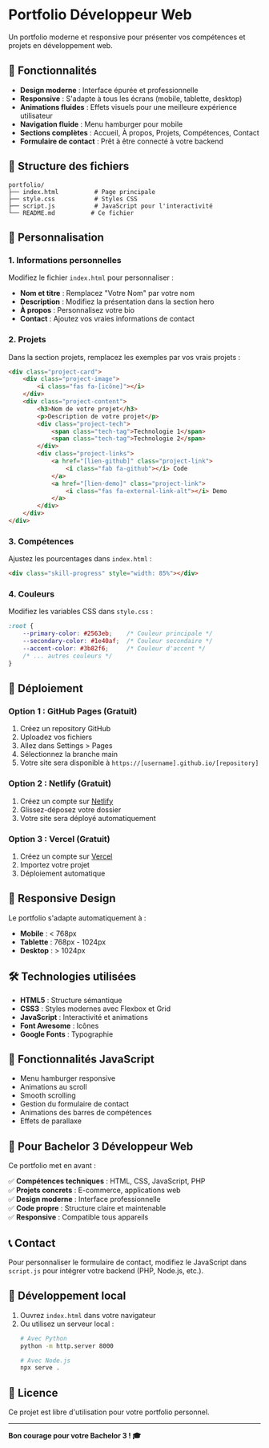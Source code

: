 # Portfolio Développeur Web

Un portfolio moderne et responsive pour présenter vos compétences et projets en développement web.

## 🚀 Fonctionnalités

- **Design moderne** : Interface épurée et professionnelle
- **Responsive** : S'adapte à tous les écrans (mobile, tablette, desktop)
- **Animations fluides** : Effets visuels pour une meilleure expérience utilisateur
- **Navigation fluide** : Menu hamburger pour mobile
- **Sections complètes** : Accueil, À propos, Projets, Compétences, Contact
- **Formulaire de contact** : Prêt à être connecté à votre backend

## 📁 Structure des fichiers

```
portfolio/
├── index.html          # Page principale
├── style.css           # Styles CSS
├── script.js           # JavaScript pour l'interactivité
└── README.md          # Ce fichier
```

## 🎨 Personnalisation

### 1. Informations personnelles

Modifiez le fichier `index.html` pour personnaliser :

- **Nom et titre** : Remplacez "Votre Nom" par votre nom
- **Description** : Modifiez la présentation dans la section hero
- **À propos** : Personnalisez votre bio
- **Contact** : Ajoutez vos vraies informations de contact

### 2. Projets

Dans la section projets, remplacez les exemples par vos vrais projets :

```html
<div class="project-card">
    <div class="project-image">
        <i class="fas fa-[icône]"></i>
    </div>
    <div class="project-content">
        <h3>Nom de votre projet</h3>
        <p>Description de votre projet</p>
        <div class="project-tech">
            <span class="tech-tag">Technologie 1</span>
            <span class="tech-tag">Technologie 2</span>
        </div>
        <div class="project-links">
            <a href="[lien-github]" class="project-link">
                <i class="fab fa-github"></i> Code
            </a>
            <a href="[lien-demo]" class="project-link">
                <i class="fas fa-external-link-alt"></i> Demo
            </a>
        </div>
    </div>
</div>
```

### 3. Compétences

Ajustez les pourcentages dans `index.html` :

```html
<div class="skill-progress" style="width: 85%"></div>
```

### 4. Couleurs

Modifiez les variables CSS dans `style.css` :

```css
:root {
    --primary-color: #2563eb;    /* Couleur principale */
    --secondary-color: #1e40af;  /* Couleur secondaire */
    --accent-color: #3b82f6;     /* Couleur d'accent */
    /* ... autres couleurs */
}
```

## 🚀 Déploiement

### Option 1 : GitHub Pages (Gratuit)

1. Créez un repository GitHub
2. Uploadez vos fichiers
3. Allez dans Settings > Pages
4. Sélectionnez la branche main
5. Votre site sera disponible à `https://[username].github.io/[repository]`

### Option 2 : Netlify (Gratuit)

1. Créez un compte sur [Netlify](https://netlify.com)
2. Glissez-déposez votre dossier
3. Votre site sera déployé automatiquement

### Option 3 : Vercel (Gratuit)

1. Créez un compte sur [Vercel](https://vercel.com)
2. Importez votre projet
3. Déploiement automatique

## 📱 Responsive Design

Le portfolio s'adapte automatiquement à :
- **Mobile** : < 768px
- **Tablette** : 768px - 1024px
- **Desktop** : > 1024px

## 🛠️ Technologies utilisées

- **HTML5** : Structure sémantique
- **CSS3** : Styles modernes avec Flexbox et Grid
- **JavaScript** : Interactivité et animations
- **Font Awesome** : Icônes
- **Google Fonts** : Typographie

## 📝 Fonctionnalités JavaScript

- Menu hamburger responsive
- Animations au scroll
- Smooth scrolling
- Gestion du formulaire de contact
- Animations des barres de compétences
- Effets de parallaxe

## 🎯 Pour Bachelor 3 Développeur Web

Ce portfolio met en avant :

✅ **Compétences techniques** : HTML, CSS, JavaScript, PHP  
✅ **Projets concrets** : E-commerce, applications web  
✅ **Design moderne** : Interface professionnelle  
✅ **Code propre** : Structure claire et maintenable  
✅ **Responsive** : Compatible tous appareils  

## 📞 Contact

Pour personnaliser le formulaire de contact, modifiez le JavaScript dans `script.js` pour intégrer votre backend (PHP, Node.js, etc.).

## 🔧 Développement local

1. Ouvrez `index.html` dans votre navigateur
2. Ou utilisez un serveur local :
   ```bash
   # Avec Python
   python -m http.server 8000
   
   # Avec Node.js
   npx serve .
   ```

## 📄 Licence

Ce projet est libre d'utilisation pour votre portfolio personnel.

---

**Bon courage pour votre Bachelor 3 ! 🎓** 